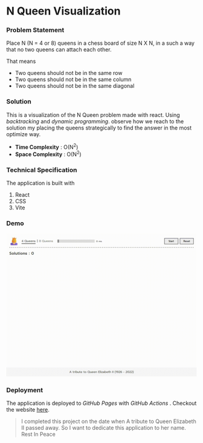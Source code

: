 
# N Queen Visualization  
  
### Problem Statement  
  
Place N (N = 4 or 8) queens in a chess board of size N X N, in a such a way that no two queens can attach each other.  
  
That means  
  
- Two queens should not be in the same row  
- Two queens should not be in the same column  
- Two queens should not be in the same diagonal  
  
### Solution  
  
This is a visualization of the N Queen problem made with react. Using *backtracking* and *dynamic programming*. observe how we reach to the solution my placing the queens strategically to find the answer in the most optimize way.  
  
- **Time Complexity** : O(N<sup>2</sup>)
- **Space Complexity** : O(N<sup>2</sup>) 

### Technical Specification

The application is built with 

1. React
2. CSS
3. Vite

### Demo

<p align="center">
    <img src="./.screenshots/demo.gif" alt="demo" />
</p>

### Deployment

The application is deployed to *GitHub Pages* with *GitHub Actions* . Checkout the website [here](https://ritamchakraborty.github.io/n_queen_visualization).

> I completed this project on the date when A tribute to Queen Elizabeth II passed away. So I want to dedicate this application to her name. Rest In Peace